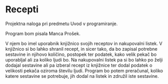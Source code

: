 # Recepti
Projektna naloga pri predmetu Uvod v programiranje.

Program bom pisala Manca Prošek.

V njem bo imel uporabnik knjižnico svojih receptov in nakupovalni listek. V knjižnico si bo lahko shranil recept, in sicer tako, da bo zapisal potrebne sestavine in njihovo količino, postopek ter podatek, kako velik pekač bo uporabljal ali za koliko ljudi bo. Na nakupovalni listek pa si bo lahko po želji dodajal sestavine ali pa izberal recept iz knjižnice ter dodal podatek o velikosti pekača oziroma številu ljudi. Program bo potem preračunal, koliko katere sestavine se potrebuje, jih dodal na listek in združil iste sestavine.
